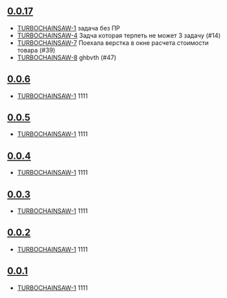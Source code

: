 ## [0.0.17](https://rc.re-lizzy.xyz/releases/workspace-moranigo/TEST-26)
* [TURBOCHAINSAW-1](https://tracker.yandex.ru/TURBOCHAINSAW-1) задача без ПР
* [TURBOCHAINSAW-4](https://tracker.yandex.ru/TURBOCHAINSAW-4) Задча которая терпеть не может 3 задачу (#14)
* [TURBOCHAINSAW-7](https://tracker.yandex.ru/TURBOCHAINSAW-7) Поехала верстка в окне расчета стоимости товара (#39)
* [TURBOCHAINSAW-8](https://tracker.yandex.ru/TURBOCHAINSAW-8) ghbvth (#47)

## [0.0.6](https://rc.re-lizzy.xyz/releases/workspace-moranigo/TEST-21)
* [TURBOCHAINSAW-1](https://tracker.yandex.ru/TURBOCHAINSAW-1) 1111

## [0.0.5](https://rc.re-lizzy.xyz/releases/workspace-moranigo/TEST-19)
* [TURBOCHAINSAW-1](https://tracker.yandex.ru/TURBOCHAINSAW-1) 1111

## [0.0.4](https://rc.re-lizzy.xyz/releases/workspace-moranigo/TEST-18)
* [TURBOCHAINSAW-1](https://tracker.yandex.ru/TURBOCHAINSAW-1) 1111

## [0.0.3](https://rc.re-lizzy.xyz/releases/workspace-moranigo/TEST-17)
* [TURBOCHAINSAW-1](https://tracker.yandex.ru/TURBOCHAINSAW-1) 1111

## [0.0.2](https://rc.re-lizzy.xyz/releases/workspace-moranigo/TEST-16)
* [TURBOCHAINSAW-1](https://tracker.yandex.ru/TURBOCHAINSAW-1) 1111

## [0.0.1](https://rc.re-lizzy.xyz/releases/workspace-moranigo/TEST-14)
* [TURBOCHAINSAW-1](https://tracker.yandex.ru/TURBOCHAINSAW-1) 1111